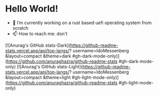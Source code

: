 # Hello World!

- 🔭 I’m currently working on a rust based uefi operating system  from scratch
- 📫 How to reach me: don't

[![Anurag's GitHub stats-Dark](https://github-readme-stats.vercel.app/api/top-langs/? username=IdoMessenberg &layout=compact &theme=dark #gh-dark-mode-only)](https://github.com/anuraghazra/github-readme-stats #gh-dark-mode-only)
[![Anurag's GitHub stats-Light](https://github-readme-stats.vercel.app/api/top-langs/? username=IdoMessenberg &layout=compact &theme=light #gh-light-mode-only)](https://github.com/anuraghazra/github-readme-stats #gh-light-mode-only)

